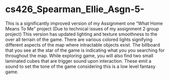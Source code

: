 # cs426_Spearman_Ellie_Asgn-5-
This is a significantly improved version of my Assignment one “What Home Means To Me” project (Due to technical issues of my assignment 2 group project) This version has updated lighting and texture smoothness to the over all terrain of the game. There are various colored lights signifying different aspects of the map where intractable objects exist. The billboard that you see at the star of the game is indicating what you you searching for throughout the map. While exploring game, you will also find two small laminated cubes that are trigger sound upon interaction. These emit a sound to set the tone of the game considering this is a low level fantasy game. 
